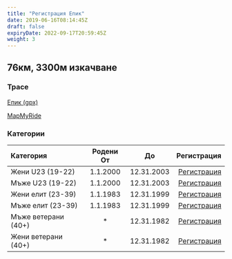 ```yaml
---
title: "Регистрация Епик"
date: 2019-06-16T08:14:45Z
draft: false
expiryDate: 2022-09-17T20:59:45Z
weight: 3
---
```


## 76км, 3300м изкачване
### Трасе
[Епик (gpx)](https://drive.google.com/file/d/1UVHcFqAdP6WxTFFCrtQVBh5uQ6AQUC59/view?usp=sharing)

[MapMyRide](https://www.mapmyride.com/routes/view/2049206296)


### Категории
| Категория         | Родени От |      До   | Регистрация
:-----------------|:---------:|:---------:|------------:
 Жени U23 (19-22)  | 1.1.2000  | 12.31.2003| [Регистрация](https://docs.google.com/forms/d/e/1FAIpQLSdVXeixHlxAwbuhJfryUydp4P_peh2CgtVEF_e7vTrEAg5ZRQ/viewform)
 Мъже U23 (19-22)  | 1.1.2000  | 12.31.2003| [Регистрация](https://docs.google.com/forms/d/e/1FAIpQLSdVXeixHlxAwbuhJfryUydp4P_peh2CgtVEF_e7vTrEAg5ZRQ/viewform)
 Жени елит (23-39) | 1.1.1983  | 12.31.1999| [Регистрация](https://docs.google.com/forms/d/e/1FAIpQLSdVXeixHlxAwbuhJfryUydp4P_peh2CgtVEF_e7vTrEAg5ZRQ/viewform)
 Мъже елит (23-39) | 1.1.1983  | 12.31.1999| [Регистрация](https://docs.google.com/forms/d/e/1FAIpQLSdVXeixHlxAwbuhJfryUydp4P_peh2CgtVEF_e7vTrEAg5ZRQ/viewform)
 Мъже ветерани  (40+)   |     *     | 12.31.1982| [Регистрация](https://docs.google.com/forms/d/e/1FAIpQLSdVXeixHlxAwbuhJfryUydp4P_peh2CgtVEF_e7vTrEAg5ZRQ/viewform)
 Жени ветерани  (40+)   |     *     | 12.31.1982| [Регистрация](https://docs.google.com/forms/d/e/1FAIpQLSdVXeixHlxAwbuhJfryUydp4P_peh2CgtVEF_e7vTrEAg5ZRQ/viewform)

